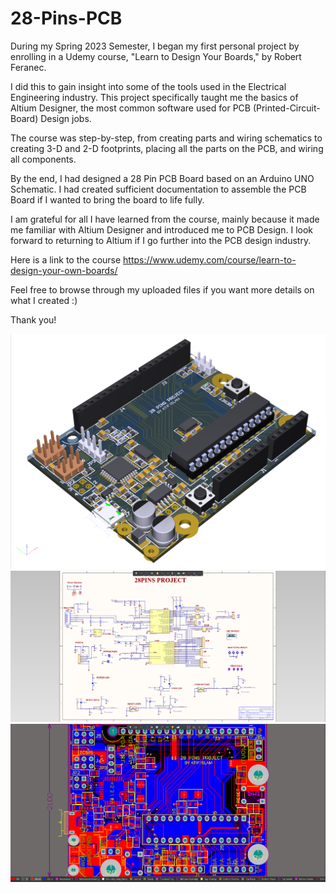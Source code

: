 # 28-Pins-PCB

During my Spring 2023 Semester, I began my first personal project by enrolling in a Udemy course, "Learn to Design Your Boards," by Robert Feranec.

I did this to gain insight into some of the tools used in the Electrical Engineering industry. This project specifically taught me the basics of Altium Designer, the most common software used for PCB (Printed-Circuit-Board) Design jobs.

The course was step-by-step, from creating parts and wiring schematics to creating 3-D and 2-D footprints, placing all the parts on the PCB, and wiring all components.

By the end, I had designed a 28 Pin PCB Board based on an Arduino UNO Schematic. I had created sufficient documentation to assemble the PCB Board if I wanted to bring the board to life fully.

I am grateful for all I have learned from the course, mainly because it made me familiar with Altium Designer and introduced me to PCB Design. I look forward to returning to Altium if I go further into the PCB design industry.

Here is a link to the course
https://www.udemy.com/course/learn-to-design-your-own-boards/

Feel free to browse through my uploaded files if you want more details on what I created :)

Thank you!

![Finished PCB](https://github.com/Atif-24/28-Pins-PCB/blob/main/!Released%20Files/PCB%20Finished.png)
![Finished Schematic No Variant](https://github.com/Atif-24/28-Pins-PCB/blob/main/!Released%20Files/Final%20schematic%20altium.png)
![PCB Layout](https://github.com/Atif-24/28-Pins-PCB/blob/main/!Released%20Files/Final%20PCB%20layout%20Altium.png)



